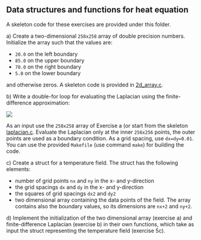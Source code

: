 ## Data structures and functions for heat equation

A skeleton code for these exercises are provided under this folder.

a) Create a two-dimensional `258x258` array of double precision numbers. Initialize the array such that the values are:

- `20.0` on the left boundary
- `85.0` on the upper boundary
- `70.0` on the right boundary
- `5.0`  on the lower boundary

and otherwise zeros. A skeleton code is provided in [2d_array.c](2d_array.c).


b) Write a double-for loop for evaluating the Laplacian using the finite-difference approximation:

![](http://quicklatex.com/cache3/2d/ql_b0e3418f715db7b7865384d6ebd6a42d_l3.png)

As an input use the `258x258` array of Exercise a (or start from the skeleton
[laplacian.c](laplacian.c). Evaluate the Laplacian only at the inner `256x256`
points, the outer points are used as a boundary condition. As a grid spacing,
use `dx=dy=0.01`. You can use the provided `Makefile` (use command `make`) for 
building the code.

c) Create a struct for a temperature field. The struct has the following elements:

- number of grid points `nx` and `ny` in the x- and y-direction
- the grid spacings `dx` and `dy` in the x- and y-direction
- the squares of grid spacings `dx2` and `dy2`
- two dimensional array containing the data points of the field. The array contains also the boundary values, so its dimensions are `nx+2` and `ny+2`.

d) Implement the initialization of the two dimensional array (exercise a) and finite-difference Laplacian (exercise b) in their own functions, which take as input the struct representing the temperature field (exercise 5c).
